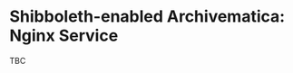 Shibboleth-enabled Archivematica: Nginx Service
===================================================

TBC

